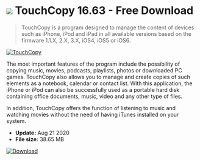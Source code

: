 # ![](https://cdn.softexe.net/static/icon/win.gif) TouchCopy 16.63 - Free Download

> TouchCopy is a program designed to manage the content of devices such as iPhone, iPod and iPad in all available versions based on the firmware 1.1.X, 2.X, 3.X, iOS4, iOS5 or iOS6.

[![TouchCopy](https://gallery.dpcdn.pl/imgc/Tools/2618/g_-_420x350_1.5_-_x20130911141239_0.png)](https://softexe.net/win/hobbies-lifestyle/mobile/touchcopy:hdRd.html)

The most important features of the program include the possibility of copying music, movies, podcasts, playlists, photos or downloaded PC games. TouchCopy also allows you to manage and create copies of such elements as a notebook, calendar or contact list. With this application, the iPhone or iPod can also be successfully used as a portable hard disk containing office documents, music, video and any other type of files.
 
 In addition, TouchCopy offers the function of listening to music and watching movies without the need of having iTunes installed on your system.


- **Update:** Aug 21 2020
- **File size:** 38.65 MB

[![Download](https://cdn.softexe.net/static/img/download.png)](https://softexe.net/win/hobbies-lifestyle/mobile/touchcopy:hdRd.html)

